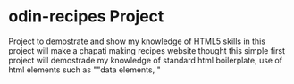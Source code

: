 # odin-recipes Project

Project to demostrate and show my knowledge of HTML5 skills
in this project will make a chapati making recipes website 
thought this simple first project will demostrade my knowledge of standard  html boilerplate, use of html elements  such as "<meta>"data elements, "<title>"elements which reside in header element. then will also demostrate use of body elements used to display actual contents of the website such as "<h1>-""<h6>",for headers , "<ol>" for ordered lists,"<ul>"for unordered lists and "<li>"  will also use "<img>" element with its atributes such as src "" for source reference link to content , an alt "" for description incase image fails to load . will also demostrate use of "<a>" tags tha us used with the href attributes (hyper reference). will in this project also use absolute links which will fetch images from external websites and relative links which will link pages and other resourses within my website.

#Chapati making recipes website-Project1